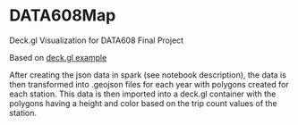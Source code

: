 # DATA608Map
Deck.gl Visualization for DATA608 Final Project

Based on [deck.gl example](http://deck.gl/#/examples/core-layers/geojson-layer-polygons)

After creating the json data in spark (see notebook description), the data is then transformed into .geojson files for each year with polygons created for each station. This data is then imported into a deck.gl container with the polygons having a height and color based on the trip count values of the station.
